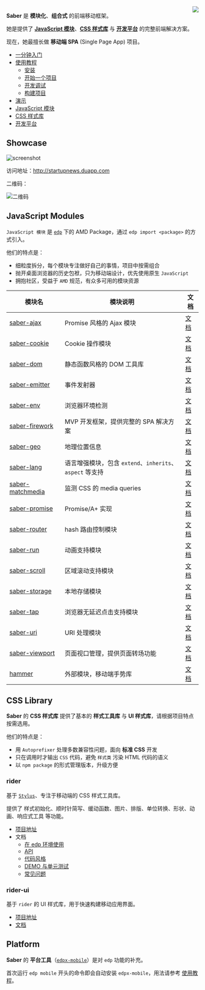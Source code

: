 <img align="right" src="https://cloud.githubusercontent.com/assets/157338/2829225/4fd0441e-cfa0-11e3-844f-060b1fd2275f.png">

**Saber** 是 **模块化**、**组合式** 的前端移动框架。

她是提供了 [**JavaScript 模块**](#javascript-modules)、[**CSS 样式库**](#css-library) 与 [**开发平台**](#platform) 的完整前端解决方案。

现在，她最擅长做 **移动端 SPA** (Single Page App) 项目。

+ [一分钟入门](https://github.com/ecomfe/saber/wiki/Getting-Started)
+ [使用教程](https://github.com/ecomfe/saber/wiki/Tutorial)
    + [安装](https://github.com/ecomfe/saber/wiki/Tutorial#%E5%AE%89%E8%A3%85)
    + [开始一个项目](https://github.com/ecomfe/saber/wiki/Tutorial#%E5%BC%80%E5%A7%8B%E4%B8%80%E4%B8%AA%E9%A1%B9%E7%9B%AE)
    + [开发调试](https://github.com/ecomfe/saber/wiki/Tutorial#%E5%BC%80%E5%8F%91%E8%B0%83%E8%AF%95)
    + [构建项目](https://github.com/ecomfe/saber/wiki/Tutorial#%E6%9E%84%E5%BB%BA%E9%A1%B9%E7%9B%AE)
+ [演示](#showcase)
+ [JavaScript 模块](#javascript-modules)
+ [CSS 样式库](#css-library)
+ [开发平台](#platform)


## Showcase

![screenshot](https://cloud.githubusercontent.com/assets/157338/2828876/6e4d9874-cf9b-11e3-96d9-33f1ef058961.png)

访问地址：http://startupnews.duapp.com

二维码：

![二维码](https://cloud.githubusercontent.com/assets/157338/2837732/3088e110-d022-11e3-81cb-507f61683ba7.png)


## JavaScript Modules

`JavaScript 模块` 是 [`edp`](https://github.com/ecomfe/edp) 下的 AMD Package，通过 `edp import <package>` 的方式引入。

他们的特点是：

+ 细粒度拆分，每个模块专注做好自己的事情，项目中按需组合
+ 抛开桌面浏览器的历史包袱，只为移动端设计，优先使用原生 `JavaScript`
+ 拥抱社区，受益于 `AMD` 规范，有众多可用的模块资源

模块名 | 模块说明 | 文档
--- | --- | ---
[saber-ajax](https://github.com/ecomfe/saber-ajax) | Promise 风格的 Ajax 模块 | [文档](https://github.com/ecomfe/saber-ajax/blob/master/README.md)
[saber-cookie](https://github.com/ecomfe/saber-cookie) | Cookie 操作模块 | [文档](https://github.com/ecomfe/saber-cookie/blob/master/README.md)
[saber-dom](https://github.com/ecomfe/saber-dom) | 静态函数风格的 DOM 工具库 | [文档](https://github.com/ecomfe/saber-dom/blob/master/README.md)
[saber-emitter](https://github.com/ecomfe/saber-emitter) | 事件发射器 | [文档](https://github.com/ecomfe/saber-emitter/blob/master/README.md)
[saber-env](https://github.com/ecomfe/saber-env) | 浏览器环境检测 | [文档](https://github.com/ecomfe/saber-env/blob/master/README.md)
[saber-firework](https://github.com/ecomfe/saber-firework) | MVP 开发框架，提供完整的 SPA 解决方案 | [文档](https://github.com/ecomfe/saber-firework/blob/master/README.md)
[saber-geo](https://github.com/ecomfe/saber-geo) | 地理位置信息 | [文档](https://github.com/ecomfe/saber-geo/blob/master/README.md)
[saber-lang](https://github.com/ecomfe/saber-lang) | 语言增强模块，包含 `extend`、`inherits`、`aspect` 等支持 | [文档](https://github.com/ecomfe/saber-lang/blob/master/README.md)
[saber-matchmedia](https://github.com/ecomfe/saber-matchmedia) | 监测 CSS 的 media queries | [文档](https://github.com/ecomfe/saber-matchmedia/blob/master/README.md)
[saber-promise](https://github.com/ecomfe/saber-promise) | Promise/A+ 实现 | [文档](https://github.com/ecomfe/saber-promise/blob/master/README.md)
[saber-router](https://github.com/ecomfe/saber-router) | hash 路由控制模块 | [文档](https://github.com/ecomfe/saber-router/blob/master/README.md)
[saber-run](https://github.com/ecomfe/saber-run) | 动画支持模块 | [文档](https://github.com/ecomfe/saber-run/blob/master/README.md)
[saber-scroll](https://github.com/ecomfe/saber-scroll) | 区域滚动支持模块 | [文档](https://github.com/ecomfe/saber-scroll/blob/master/README.md)
[saber-storage](https://github.com/ecomfe/saber-storage) | 本地存储模块 | [文档](https://github.com/ecomfe/saber-storage/blob/master/README.md)
[saber-tap](https://github.com/ecomfe/saber-tap) | 浏览器无延迟点击支持模块 | [文档](https://github.com/ecomfe/saber-tap/blob/master/README.md)
[saber-uri](https://github.com/ecomfe/saber-uri) | URI 处理模块 | [文档](https://github.com/ecomfe/saber-uri/blob/master/README.md)
[saber-viewport](https://github.com/ecomfe/saber-viewport) | 页面视口管理，提供页面转场功能 | [文档](https://github.com/ecomfe/saber-viewport/blob/master/README.md)
[hammer](https://github.com/ecomfe/dep-hammer) | 外部模块，移动端手势库 | [文档](https://github.com/EightMedia/hammer.js/wiki)

<!-- [saber-ui](https://github.com/ecomfe/saber-ui) | UI 库 | [文档](https://github.com/ecomfe/saber-ui/blob/master/README.md) -->


## CSS Library

**Saber** 的 **CSS 样式库** 提供了基本的 **样式工具库** 与 **UI 样式库**，请根据项目特点按需选用。

他们的特点是：

+ 用 `Autoprefixer` 处理多数兼容性问题，面向 **标准 CSS** 开发
+ 只在调用时才输出 `CSS` 代码，避免 `样式类` 污染 HTML 代码的语义
+ 以 `npm package` 的形式管理版本，升级方便

### rider

基于 [`Stylus`](http://learnboost.github.io/stylus/)、专注于移动端的 CSS 样式工具库。

提供了 样式初始化、顺时针简写、缓动函数、图片、排版、单位转换、形状、动画、响应式工具 等功能。

+ [项目地址](https://github.com/ecomfe/rider)
+ 文档
    + [在 edp 环境使用](https://github.com/ecomfe/edp-provider-rider/blob/master/README.md)
    + [API](https://github.com/ecomfe/rider/blob/master/doc/api.md)
    + [代码风格](https://github.com/ecomfe/rider/blob/master/doc/code-style.md)
    + [DEMO 与单元测试](https://github.com/ecomfe/rider/blob/master/doc/demo-and-ut.md)
    + [常见问题](https://github.com/ecomfe/rider/blob/master/doc/faq.md)

### rider-ui

基于 `rider` 的 UI 样式库，用于快速构建移动应用界面。

+ [项目地址](https://github.com/ecomfe/rider-ui)
+ [文档](https://github.com/ecomfe/rider-ui/blob/master/README.md)


## Platform

**Saber** 的 **平台工具**（[`edpx-mobile`](https://github.com/ecomfe/edpx-mobile)）是对 `edp` 功能的补充。

首次运行 `edp mobile` 开头的命令即会自动安装 `edpx-mobile`，用法请参考 [使用教程](https://github.com/ecomfe/saber/wiki/Tutorial)。

